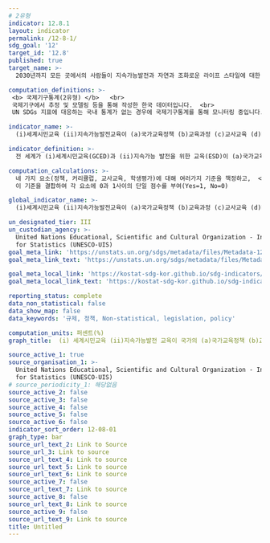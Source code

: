 ```yaml
---
# 2유형
indicator: 12.8.1
layout: indicator
permalink: /12-8-1/
sdg_goal: '12'
target_id: '12.8'
published: true
target_name: >-
  2030년까지 모든 곳에서의 사람들이 지속가능발전과 자연과 조화로운 라이프 스타일에 대한 의식 및 정보를 가질 수 있게 보장

computation_definitions: >-
 <b> 국제기구통계(2유형) </b>   <br>
 국제기구에서 추정 및 모델링 등을 통해 작성한 한국 데이터입니다.  <br> 
 UN SDGs 지표에 대응하는 국내 통계가 없는 경우에 국제기구통계를 통해 모니터링 중입니다.

indicator_name: >-
  (i)세계시민교육 (ii)지속가능발전교육이 (a)국가교육정책 (b)교육과정 (c)교사교육 (d)학생평가 영역에서 주류화 된 정도

indicator_definition: >-
  전 세계가 (i)세계시민교육(GCED)과 (ii)지속가능 발전을 위한 교육(ESD)이 (a)국가교육정책, (b)교육과정, (c)교사교육 (d)학생평가에 주안점을 두고 있는 정도  

computation_calculations: >-
  네 가지 요소(정책, 커리큘럽, 교사교육, 학생평가)에 대해 여러가지 기준을 책정하고,  <br> 
  이 기준을 결합하여 각 요소에 0과 1사이의 단일 점수를 부여(Yes=1, No=0)

global_indicator_name: >-
  (i)세계시민교육 (ii)지속가능발전교육이 (a)국가교육정책 (b)교육과정 (c)교사교육 (d)학생평가 영역에서 주류화 된 정도

un_designated_tier: III
un_custodian_agency: >-
  United Nations Educational, Scientific and Cultural Organization - Institute
  for Statistics (UNESCO-UIS)
goal_meta_link: 'https://unstats.un.org/sdgs/metadata/files/Metadata-12-08-01.pdf'
goal_meta_link_text: 'https://unstats.un.org/sdgs/metadata/files/Metadata-12-08-01.pdf'

goal_meta_local_link: 'https://kostat-sdg-kor.github.io/sdg-indicators/public/data/Metadata-12-08-01_KOR.pdf'
goal_meta_local_link_text: 'https://kostat-sdg-kor.github.io/sdg-indicators/public/data/Metadata-12-08-01_KOR.pdf'

reporting_status: complete
data_non_statistical: false
data_show_map: false
data_keywords: '규제, 정책, Non-statistical, legislation, policy'

computation_units: 퍼센트(%)
graph_title:  (i) 세계시민교육 (ii)지속가능발전 교육이 국가의 (a)국가교육정책 (b)교육과정 (c)교사교육, (d)학생평가에 기여하는 정도

source_active_1: true
source_organisation_1: >-
  United Nations Educational, Scientific and Cultural Organization - Institute
  for Statistics (UNESCO-UIS)
# source_periodicity_1: 해당없음
source_active_2: false
source_active_3: false
source_active_4: false
source_active_5: false
source_active_6: false
indicator_sort_order: 12-08-01
graph_type: bar
source_url_text_2: Link to Source
source_url_3: Link to source
source_url_text_4: Link to source
source_url_text_5: Link to source
source_url_text_6: Link to source
source_active_7: false
source_url_text_7: Link to source
source_active_8: false
source_url_text_8: Link to source
source_active_9: false
source_url_text_9: Link to source
title: Untitled
---
```

